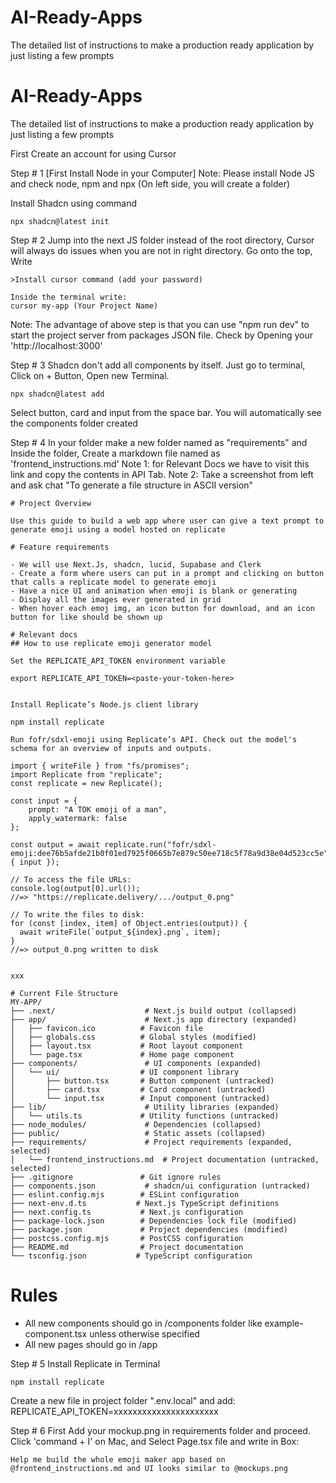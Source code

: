 # AI-Ready-Apps
The detailed list of instructions to make a production ready application by just listing a few prompts


# AI-Ready-Apps
The detailed list of instructions to make a production ready application by just listing a few prompts

First Create an account for using Cursor

Step # 1 [First Install Node in your Computer]
Note: Please install Node JS and check node, npm and npx (On left side, you will create a folder)

Install Shadcn using command

```
npx shadcn@latest init
```

Step # 2
Jump into the next JS folder instead of the root directory, Cursor will always do issues when you are not in right directory.
Go onto the top, Write
```
>Install cursor command (add your password)

Inside the terminal write:
cursor my-app (Your Project Name)
```

Note: The advantage of above step is that you can use "npm run dev" to start the project server from packages JSON file. Check by Opening your 'http://localhost:3000'


Step # 3
Shadcn don't add all components by itself. Just go to terminal, Click on + Button, Open new Terminal.
```
npx shadcn@latest add
```

Select button, card and input from the space bar. You will automatically see the components folder created


Step # 4
In your folder make a new folder named as "requirements" and Inside the folder, Create a markdown file named as 'frontend_instructions.md'
Note 1: for Relevant Docs we have to visit this link and copy the contents in API Tab.
Note 2: Take a screenshot from left and ask chat "To generate a file structure in ASCII version"
```
# Project Overview

Use this guide to build a web app where user can give a text prompt to generate emoji using a model hosted on replicate

# Feature requirements

- We will use Next.Js, shadcn, lucid, Supabase and Clerk
- Create a form where users can put in a prompt and clicking on button that calls a replicate model to generate emoji
- Have a nice UI and animation when emoji is blank or generating
- Display all the images ever generated in grid
- When hover each emoj img, an icon button for download, and an icon button for like should be shown up

# Relevant docs
## How to use replicate emoji generator model

Set the REPLICATE_API_TOKEN environment variable

export REPLICATE_API_TOKEN=<paste-your-token-here>


Install Replicate’s Node.js client library

npm install replicate

Run fofr/sdxl-emoji using Replicate’s API. Check out the model's schema for an overview of inputs and outputs.

import { writeFile } from "fs/promises";
import Replicate from "replicate";
const replicate = new Replicate();

const input = {
    prompt: "A TOK emoji of a man",
    apply_watermark: false
};

const output = await replicate.run("fofr/sdxl-emoji:dee76b5afde21b0f01ed7925f0665b7e879c50ee718c5f78a9d38e04d523cc5e", { input });

// To access the file URLs:
console.log(output[0].url());
//=> "https://replicate.delivery/.../output_0.png"

// To write the files to disk:
for (const [index, item] of Object.entries(output)) {
  await writeFile(`output_${index}.png`, item);
}
//=> output_0.png written to disk


xxx

# Current File Structure
MY-APP/
├── .next/                    # Next.js build output (collapsed)
├── app/                      # Next.js app directory (expanded)
│   ├── favicon.ico          # Favicon file
│   ├── globals.css          # Global styles (modified)
│   ├── layout.tsx           # Root layout component
│   └── page.tsx             # Home page component
├── components/               # UI components (expanded)
│   └── ui/                  # UI component library
│       ├── button.tsx       # Button component (untracked)
│       ├── card.tsx         # Card component (untracked)
│       └── input.tsx        # Input component (untracked)
├── lib/                      # Utility libraries (expanded)
│   └── utils.ts             # Utility functions (untracked)
├── node_modules/             # Dependencies (collapsed)
├── public/                   # Static assets (collapsed)
├── requirements/             # Project requirements (expanded, selected)
│   └── frontend_instructions.md  # Project documentation (untracked, selected)
├── .gitignore               # Git ignore rules
├── components.json           # shadcn/ui configuration (untracked)
├── eslint.config.mjs        # ESLint configuration
├── next-env.d.ts           # Next.js TypeScript definitions
├── next.config.ts           # Next.js configuration
├── package-lock.json        # Dependencies lock file (modified)
├── package.json             # Project dependencies (modified)
├── postcss.config.mjs       # PostCSS configuration
├── README.md                # Project documentation
└── tsconfig.json           # TypeScript configuration
```

# Rules
- All new components should go in /components folder like example-component.tsx unless otherwise specified
- All new pages should go in /app

Step # 5
Install Replicate in Terminal
```
npm install replicate
```

Create a new file in project folder ".env.local" and add:
REPLICATE_API_TOKEN=xxxxxxxxxxxxxxxxxxxxxx


Step # 6
First Add your mockup.png in requirements folder and proceed.
Click 'command + I' on Mac, and Select Page.tsx file and write in Box:

```
Help me build the whole emoji maker app based on @frontend_instructions.md and UI looks similar to @mockups.png
```












